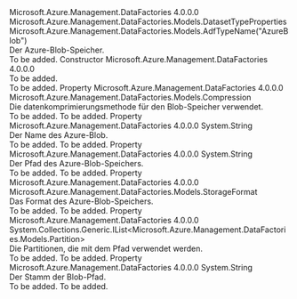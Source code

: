 <Type Name="AzureBlobDataset" FullName="Microsoft.Azure.Management.DataFactories.Models.AzureBlobDataset">
  <TypeSignature Language="C#" Value="public class AzureBlobDataset : Microsoft.Azure.Management.DataFactories.Models.DatasetTypeProperties" />
  <TypeSignature Language="ILAsm" Value=".class public auto ansi beforefieldinit AzureBlobDataset extends Microsoft.Azure.Management.DataFactories.Models.DatasetTypeProperties" />
  <TypeSignature Language="DocId" Value="T:Microsoft.Azure.Management.DataFactories.Models.AzureBlobDataset" />
  <TypeSignature Language="VB.NET" Value="Public Class AzureBlobDataset&#xA;Inherits DatasetTypeProperties" />
  <TypeSignature Language="F#" Value="type AzureBlobDataset = class&#xA;    inherit DatasetTypeProperties" />
  <AssemblyInfo>
    <AssemblyName>Microsoft.Azure.Management.DataFactories</AssemblyName>
    <AssemblyVersion>4.0.0.0</AssemblyVersion>
  </AssemblyInfo>
  <Base>
    <BaseTypeName>Microsoft.Azure.Management.DataFactories.Models.DatasetTypeProperties</BaseTypeName>
  </Base>
  <Interfaces />
  <Attributes>
    <Attribute>
      <AttributeName>Microsoft.Azure.Management.DataFactories.Models.AdfTypeName("AzureBlob")</AttributeName>
    </Attribute>
  </Attributes>
  <Docs>
    <summary>
            Der Azure-Blob-Speicher.
            </summary>
    <remarks>To be added.</remarks>
  </Docs>
  <Members>
    <Member MemberName=".ctor">
      <MemberSignature Language="C#" Value="public AzureBlobDataset ();" />
      <MemberSignature Language="ILAsm" Value=".method public hidebysig specialname rtspecialname instance void .ctor() cil managed" />
      <MemberSignature Language="DocId" Value="M:Microsoft.Azure.Management.DataFactories.Models.AzureBlobDataset.#ctor" />
      <MemberSignature Language="VB.NET" Value="Public Sub New ()" />
      <MemberType>Constructor</MemberType>
      <AssemblyInfo>
        <AssemblyName>Microsoft.Azure.Management.DataFactories</AssemblyName>
        <AssemblyVersion>4.0.0.0</AssemblyVersion>
      </AssemblyInfo>
      <Parameters />
      <Docs>
        <summary>To be added.</summary>
        <remarks>To be added.</remarks>
      </Docs>
    </Member>
    <Member MemberName="Compression">
      <MemberSignature Language="C#" Value="public Microsoft.Azure.Management.DataFactories.Models.Compression Compression { get; set; }" />
      <MemberSignature Language="ILAsm" Value=".property instance class Microsoft.Azure.Management.DataFactories.Models.Compression Compression" />
      <MemberSignature Language="DocId" Value="P:Microsoft.Azure.Management.DataFactories.Models.AzureBlobDataset.Compression" />
      <MemberSignature Language="VB.NET" Value="Public Property Compression As Compression" />
      <MemberSignature Language="F#" Value="member this.Compression : Microsoft.Azure.Management.DataFactories.Models.Compression with get, set" Usage="Microsoft.Azure.Management.DataFactories.Models.AzureBlobDataset.Compression" />
      <MemberType>Property</MemberType>
      <AssemblyInfo>
        <AssemblyName>Microsoft.Azure.Management.DataFactories</AssemblyName>
        <AssemblyVersion>4.0.0.0</AssemblyVersion>
      </AssemblyInfo>
      <ReturnValue>
        <ReturnType>Microsoft.Azure.Management.DataFactories.Models.Compression</ReturnType>
      </ReturnValue>
      <Docs>
        <summary>
            Die datenkomprimierungsmethode für den Blob-Speicher verwendet.
            </summary>
        <value>To be added.</value>
        <remarks>To be added.</remarks>
      </Docs>
    </Member>
    <Member MemberName="FileName">
      <MemberSignature Language="C#" Value="public string FileName { get; set; }" />
      <MemberSignature Language="ILAsm" Value=".property instance string FileName" />
      <MemberSignature Language="DocId" Value="P:Microsoft.Azure.Management.DataFactories.Models.AzureBlobDataset.FileName" />
      <MemberSignature Language="VB.NET" Value="Public Property FileName As String" />
      <MemberSignature Language="F#" Value="member this.FileName : string with get, set" Usage="Microsoft.Azure.Management.DataFactories.Models.AzureBlobDataset.FileName" />
      <MemberType>Property</MemberType>
      <AssemblyInfo>
        <AssemblyName>Microsoft.Azure.Management.DataFactories</AssemblyName>
        <AssemblyVersion>4.0.0.0</AssemblyVersion>
      </AssemblyInfo>
      <ReturnValue>
        <ReturnType>System.String</ReturnType>
      </ReturnValue>
      <Docs>
        <summary>
            Der Name des Azure-Blob.
            </summary>
        <value>To be added.</value>
        <remarks>To be added.</remarks>
      </Docs>
    </Member>
    <Member MemberName="FolderPath">
      <MemberSignature Language="C#" Value="public string FolderPath { get; set; }" />
      <MemberSignature Language="ILAsm" Value=".property instance string FolderPath" />
      <MemberSignature Language="DocId" Value="P:Microsoft.Azure.Management.DataFactories.Models.AzureBlobDataset.FolderPath" />
      <MemberSignature Language="VB.NET" Value="Public Property FolderPath As String" />
      <MemberSignature Language="F#" Value="member this.FolderPath : string with get, set" Usage="Microsoft.Azure.Management.DataFactories.Models.AzureBlobDataset.FolderPath" />
      <MemberType>Property</MemberType>
      <AssemblyInfo>
        <AssemblyName>Microsoft.Azure.Management.DataFactories</AssemblyName>
        <AssemblyVersion>4.0.0.0</AssemblyVersion>
      </AssemblyInfo>
      <ReturnValue>
        <ReturnType>System.String</ReturnType>
      </ReturnValue>
      <Docs>
        <summary>
            Der Pfad des Azure-Blob-Speichers.
            </summary>
        <value>To be added.</value>
        <remarks>To be added.</remarks>
      </Docs>
    </Member>
    <Member MemberName="Format">
      <MemberSignature Language="C#" Value="public Microsoft.Azure.Management.DataFactories.Models.StorageFormat Format { get; set; }" />
      <MemberSignature Language="ILAsm" Value=".property instance class Microsoft.Azure.Management.DataFactories.Models.StorageFormat Format" />
      <MemberSignature Language="DocId" Value="P:Microsoft.Azure.Management.DataFactories.Models.AzureBlobDataset.Format" />
      <MemberSignature Language="VB.NET" Value="Public Property Format As StorageFormat" />
      <MemberSignature Language="F#" Value="member this.Format : Microsoft.Azure.Management.DataFactories.Models.StorageFormat with get, set" Usage="Microsoft.Azure.Management.DataFactories.Models.AzureBlobDataset.Format" />
      <MemberType>Property</MemberType>
      <AssemblyInfo>
        <AssemblyName>Microsoft.Azure.Management.DataFactories</AssemblyName>
        <AssemblyVersion>4.0.0.0</AssemblyVersion>
      </AssemblyInfo>
      <ReturnValue>
        <ReturnType>Microsoft.Azure.Management.DataFactories.Models.StorageFormat</ReturnType>
      </ReturnValue>
      <Docs>
        <summary>
            Das Format des Azure-Blob-Speichers.
            </summary>
        <value>To be added.</value>
        <remarks>To be added.</remarks>
      </Docs>
    </Member>
    <Member MemberName="PartitionedBy">
      <MemberSignature Language="C#" Value="public System.Collections.Generic.IList&lt;Microsoft.Azure.Management.DataFactories.Models.Partition&gt; PartitionedBy { get; set; }" />
      <MemberSignature Language="ILAsm" Value=".property instance class System.Collections.Generic.IList`1&lt;class Microsoft.Azure.Management.DataFactories.Models.Partition&gt; PartitionedBy" />
      <MemberSignature Language="DocId" Value="P:Microsoft.Azure.Management.DataFactories.Models.AzureBlobDataset.PartitionedBy" />
      <MemberSignature Language="VB.NET" Value="Public Property PartitionedBy As IList(Of Partition)" />
      <MemberSignature Language="F#" Value="member this.PartitionedBy : System.Collections.Generic.IList&lt;Microsoft.Azure.Management.DataFactories.Models.Partition&gt; with get, set" Usage="Microsoft.Azure.Management.DataFactories.Models.AzureBlobDataset.PartitionedBy" />
      <MemberType>Property</MemberType>
      <AssemblyInfo>
        <AssemblyName>Microsoft.Azure.Management.DataFactories</AssemblyName>
        <AssemblyVersion>4.0.0.0</AssemblyVersion>
      </AssemblyInfo>
      <ReturnValue>
        <ReturnType>System.Collections.Generic.IList&lt;Microsoft.Azure.Management.DataFactories.Models.Partition&gt;</ReturnType>
      </ReturnValue>
      <Docs>
        <summary>
            Die Partitionen, die mit dem Pfad verwendet werden.
            </summary>
        <value>To be added.</value>
        <remarks>To be added.</remarks>
      </Docs>
    </Member>
    <Member MemberName="TableRootLocation">
      <MemberSignature Language="C#" Value="public string TableRootLocation { get; set; }" />
      <MemberSignature Language="ILAsm" Value=".property instance string TableRootLocation" />
      <MemberSignature Language="DocId" Value="P:Microsoft.Azure.Management.DataFactories.Models.AzureBlobDataset.TableRootLocation" />
      <MemberSignature Language="VB.NET" Value="Public Property TableRootLocation As String" />
      <MemberSignature Language="F#" Value="member this.TableRootLocation : string with get, set" Usage="Microsoft.Azure.Management.DataFactories.Models.AzureBlobDataset.TableRootLocation" />
      <MemberType>Property</MemberType>
      <AssemblyInfo>
        <AssemblyName>Microsoft.Azure.Management.DataFactories</AssemblyName>
        <AssemblyVersion>4.0.0.0</AssemblyVersion>
      </AssemblyInfo>
      <ReturnValue>
        <ReturnType>System.String</ReturnType>
      </ReturnValue>
      <Docs>
        <summary>
            Der Stamm der Blob-Pfad.
            </summary>
        <value>To be added.</value>
        <remarks>To be added.</remarks>
      </Docs>
    </Member>
  </Members>
</Type>